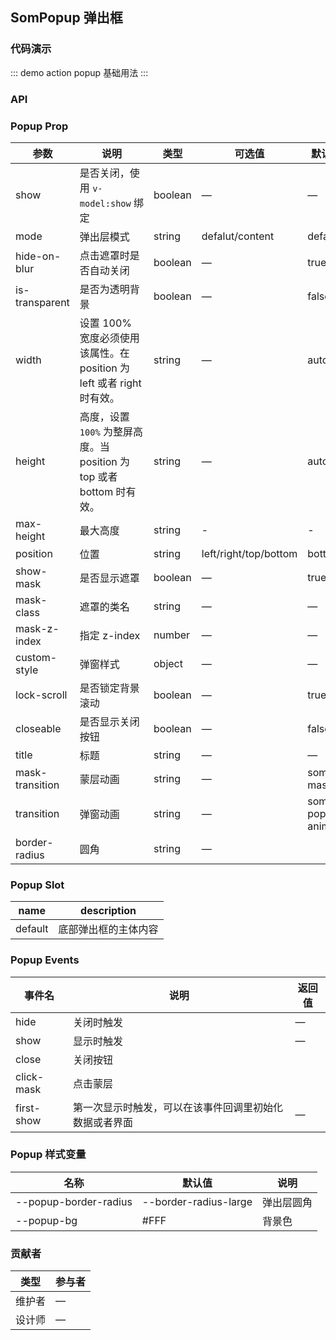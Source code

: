 ## SomPopup 弹出框

### 代码演示

::: demo action popup
基础用法
:::

### API

### Popup  Prop

| 参数           | 说明                                                         | 类型    | 可选值                | 默认值  |
| -------------- | ------------------------------------------------------------ | ------- | --------------------- | ------- |
| show           | 是否关闭，使用 `v-model:show` 绑定                           | boolean | —                     | —       |
| mode           | 弹出层模式                                                   | string  | defalut/content       | defalut |
| hide-on-blur   | 点击遮罩时是否自动关闭                                       | boolean | —                     | true    |
| is-transparent | 是否为透明背景                                               | boolean | —                     | false   |
| width          | 设置 100% 宽度必须使用该属性。在 position 为 left 或者 right 时有效。 | string  | —                     | auto    |
| height         | 高度，设置 `100%` 为整屏高度。当 position 为 top 或者 bottom 时有效。 | string  | —                     | auto    |
| max-height     | 最大高度           | string  | -                     | -       |
| position       | 位置               | string  | left/right/top/bottom | bottom  |
| show-mask      | 是否显示遮罩        | boolean | —                     | true    |
| mask-class     | 遮罩的类名  	       | string  | —                     | —       |
| mask-z-index   | 指定 z-index	      | number  | —                     | —       |
| custom-style    | 弹窗样式            | object  | —                     | —       |
| lock-scroll    | 是否锁定背景滚动     | boolean | —                     | true    |
| closeable      | 是否显示关闭按钮     | boolean | —                     | false   |
| title          | 标题               | string  | —                     | —       |
| mask-transition   | 蒙层动画         | string  | —                     | som-mask |
| transition   | 弹窗动画       | string  | —                     | som-popup-animate  |
| border-radius   | 圆角	          | string  | —                     |  |


<a name="YFP3H"></a>

### Popup Slot

| name    | description          |
| ------- | -------------------- |
| default | 底部弹出框的主体内容 |



<a name="WLXey"></a>

### Popup Events

| 事件名        | 说明                                                   | 返回值 |
| ------------- | ------------------------------------------------------ | ------ |
| hide       | 关闭时触发                                             | —      |
| show       | 显示时触发                                             | —      |
| close      | 关闭按钮                                               |        |
| click-mask    | 点击蒙层                                               |        |
| first-show | 第一次显示时触发，可以在该事件回调里初始化数据或者界面 | —      |

<a name="8a6485ec"></a>
### 
<a name="PYaJA"></a>

### Popup 样式变量

| 名称                         | 默认值                 | 说明               |
| ---------------------------- | ---------------------- | ------------------ |
| --popup-border-radius        | --border-radius-large  | 弹出层圆角         |
| --popup-bg                   | #FFF                   | 背景色             |

### 贡献者
| 类型       | 参与者                          |
|---------- |--------------------------------  |
| 维护者 | — |
| 设计师 | — |

